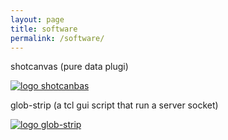 ```yaml
---
layout: page
title: software
permalink: /software/
---
```

shotcanvas (pure data plugi)

[![logo shotcanbas](logo_shotcanvas.png)](https://github.com/marrongiallo/shotcanvas)

glob-strip (a tcl gui script that run a server socket)

[![logo glob-strip](logo_glob-strip.png)](https://github.com/marrongiallo/glob-strip)
